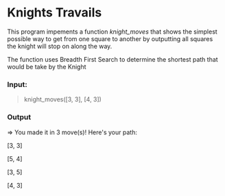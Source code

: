 # Knights Travails

This program impements a function *knight_moves* that shows the simplest possible way to get from one square to another by outputting all squares the knight will stop on along the way.

The function uses Breadth First Search to determine the shortest path that would be take by the Knight

### Input: 
 > knight_moves([3, 3], [4, 3])

 ### Output
=> You made it in 3 move(s)! Here's your path: 

[3, 3]

[5, 4]

[3, 5]

[4, 3]
